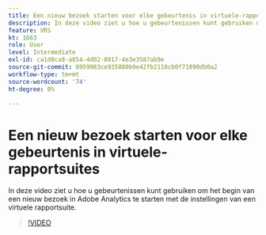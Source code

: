 ```yaml
---
title: Een nieuw bezoek starten voor elke gebeurtenis in virtuele-rapportsuites
description: In deze video ziet u hoe u gebeurtenissen kunt gebruiken om het begin van een nieuw bezoek in Adobe Analytics te starten met de instellingen van een virtuele rapportsuite.
feature: VRS
kt: 1663
role: User
level: Intermediate
exl-id: ca1d8ca8-a854-4d02-8017-4e3e3587ab9e
source-git-commit: 0959983ce935880b9e42fb2118cb0f71890db0a2
workflow-type: tm+mt
source-wordcount: '74'
ht-degree: 0%

---
```


# Een nieuw bezoek starten voor elke gebeurtenis in virtuele-rapportsuites

In deze video ziet u hoe u gebeurtenissen kunt gebruiken om het begin van een nieuw bezoek in Adobe Analytics te starten met de instellingen van een virtuele rapportsuite.

>[!VIDEO](https://video.tv.adobe.com/v/23129/?quality=12&learn=on)
